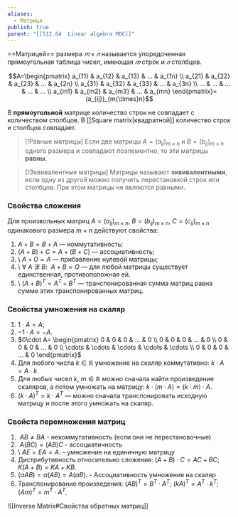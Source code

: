 ```yaml
---
aliases:
  - Матрица
publish: true
parent: "[[512.64  Linear algebra MOC]]"
---
```

==Матрицей== размера $𝑚 × 𝑛$ называется упорядоченная прямоугольная таблица чисел, имеющая $𝑚$ строк и $𝑛$ столбцов.

$$A=\begin{pmatrix} a_{11} & a_{12} & a_{13} & ... & a_{1n} \\ a_{21} & a_{22} & a_{23} & ... & a_{2n} \\ a_{31} & a_{32} & a_{33} & ... & a_{3n} \\ ... & ... & ... & ... & ... \\ a_{m1} & a_{m2} & a_{m3} & ... & a_{mn} \end{pmatrix}=(a_{ij})_{m{\times}n}$$



В **прямоугольной** матрице количество строк не совпадает с количеством столбцов. 
В [[Square matrix|квадратной]]  количество строк и столбцов совпадает. 



> [!Равные матрицы]
> Если две матрицы $A=(a_{ij})_{m{\times}n}$ и $B=(b_{ij})_{m{\times}n}$ одного размера и совпадают поэлементно, то эти матрицы **равны**.

> [!Эквивалентные матрицы]
> Матрицы называют **эквивалентными**, если одну из другой можно получить перестановкой строк или столбцов. При этом матрицы не являются равными.



### **Свойства сложения**
Для произвольных матриц $A=(a_{ij})_{m{\times}n}{,}\ B=(b_{ij})_{m{\times}n}{,}\ C=(c_{ij})_{m{\times}n}$ одинакового размера $m{\times}n$ действуют свойства:
1) $A+B=B+A$  — коммутативность;
2) $(A+B)+ C=A+ (B+C)$  — ассоциативность;
3) \ $A+O=A$ — прибавление нулевой матрицы;
4) \ $\forall\ A\ \exists!\ B{:}\ \ A+B=O$ — для любой матрицы существует единственная, противоположная ей.
5) \ $(A+B)^{T}=A^{T}+B^{T}$ — транспонированная сумма матриц равна сумме этих транспонированных матриц.

### Свойства умножения на скаляр
1) $1\cdot A=A$; 
2) $-1\cdot A=-A$.
3) $0\cdot A= \begin{pmatrix} 0 & 0 & 0 & … & 0 \\ 0 & 0 & 0 & … & 0 \\ 0 & 0 & 0 & … & 0 \\ \cdots & \cdots & \cdots & \cdots & \cdots \\ 0 & 0 & 0 & … & 0 \end{pmatrix}$
4) Для любого числа $k\in\mathbb{R}$ умножение на скаляр коммутативно: $k\cdot A=A\cdot k$.
5) Для любых чисел $k{,}\ m\in \mathbb{R}$ можно сначала найти произведение скаляров, а потом умножать на матрицу: $k\cdot(m\cdot A)=(k\cdot m)\cdot A$.
6) $(k\cdot A)^{T}=k\cdot A^{T}$ — можно сначала транспонировать исходную матрицу и после этого умножать на скаляр.

### Свойста перемножения матриц
1) $\ AB\neq BA$ - некоммутативность (если они не перестановочные)
2) $\ A(BC)=(AB)C$  - ассоциатичность
3) \ $AE=EA=A$. - умножение на единичную матрицу
4) Дистрибутивность относительно сложения:
		$(A+B)\cdot C= AC+BC$;
		$K(A+B)=KA+KB$.
5) $(\alpha A B)=\alpha(AB)=A(\alpha B)$. - Ассоциативность умножения на скаляр
6) Транспонирование произведения:
		$(AB)^T=B^T\cdot A^T$;
		$(kA)^T=A^T\cdot k ^T$;
		$(Am)^T=m^T\cdot A^T$.

![[Inverse Matrix#Свойства обратных матриц]]

